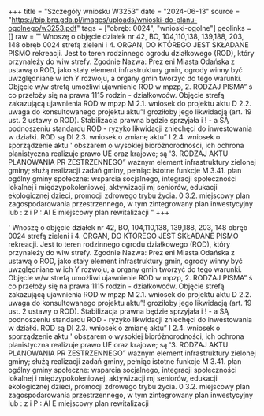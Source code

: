 +++
title = "Szczegóły wniosku W3253"
date = "2024-06-13"
source = "https://bip.brg.gda.pl/images/uploads/wnioski-do-planu-ogolnego/w3253.pdf"
tags = ["obręb: 0024", "wnioski-ogolne"]
geolinks = []
raw = "' Wnoszę o objęcie działek nr 42, BO, 104,110,138, 139,188, 203, 148 obręb 0024 strefą zieleni i 4. ORGAN, DO KTÓREGO JEST SKŁADANE PISMO rekreacji. Jest to teren rodzinnego ogrodu działkowego (ROD), który przynależy do wiw strefy. Zgodnie Nazwa: Prez eni Miasta Odańska z ustawą o ROD, jako stały element infrastruktury gmin, ogrody winny być uwzględniane w ich  Y rozwoju, a organy gmin tworzyć do tego warunki. Objęcie w/w strefą umożliwi ujawnienie ROD w mpzp, 2. RODZAJ PISMA” ś co przełoży się na prawa 1115 rodzin - działkowców. Objęcie strefą zakazującą ujawnienia ROD w mpzp M 2.1. wniosek do projektu aktu D 2.2. uwaga do konsultowanego projektu aktu”! groziłoby jego likwidacją (art. 19 ust. 2 ustawy o ROD). Stabilizacja prawna będzie sprzyjała i ! - a SĄ podnoszeniu standardu ROD - ryzyko likwidacji zniechęci do inwestowania w działki. ROD są DI 2.3. wniosek o zmianę aktu” I 2.4. wniosek o sporządzenie aktu ' obszarem o wysokiej bioróżnorodności, ich ochrona planistyczna realizuje prawo UE oraz krajowe; są '3. RODZAJ AKTU PLANOWANIA PR ZESTRZENNEGO” ważnym element infrastruktury zielonej gminy; służą realizacji zadań gminy, pełniąc istotne funkcje M 3.41. płan ogólny gminy społeczne: wsparcia socjalnego, integracji społeczności lokalnej i międzypokoleniowej, aktywizacji mj seniorów, edukacji ekologicznej dzieci, promocji zdrowego trybu życia. 0 3.2. miejscowy plan zagospodarowania przestrzennego, w tym zintegrowany plan inwestycyjny lub : z i P : AI E miejscowy plan rewitalizacji "
+++

' Wnoszę o objęcie działek nr 42, BO, 104,110,138, 139,188, 203, 148 obręb 0024 strefą zieleni i
4. ORGAN, DO KTÓREGO JEST SKŁADANE PISMO rekreacji. Jest to teren rodzinnego ogrodu działkowego (ROD), który przynależy do wiw strefy. Zgodnie
Nazwa: Prez eni Miasta Odańska z ustawą o ROD, jako stały element infrastruktury gmin, ogrody winny być uwzględniane w ich
 Y rozwoju, a organy gmin tworzyć do tego warunki. Objęcie w/w strefą umożliwi ujawnienie ROD w mpzp,
2. RODZAJ PISMA” ś co przełoży się na prawa 1115 rodzin - działkowców. Objęcie strefą zakazującą ujawnienia ROD w mpzp
M 2.1. wniosek do projektu aktu D 2.2. uwaga do konsultowanego projektu aktu”! groziłoby jego likwidacją (art. 19 ust. 2 ustawy o ROD). Stabilizacja prawna będzie sprzyjała
i ! - a SĄ podnoszeniu standardu ROD - ryzyko likwidacji zniechęci do inwestowania w działki. ROD są
DI 2.3. wniosek o zmianę aktu” I 2.4. wniosek o sporządzenie aktu ' obszarem o wysokiej bioróżnorodności, ich ochrona planistyczna realizuje prawo UE oraz krajowe; są
'3. RODZAJ AKTU PLANOWANIA PR ZESTRZENNEGO” ważnym element infrastruktury zielonej gminy; służą realizacji zadań gminy, pełniąc istotne funkcje
M 3.41. płan ogólny gminy społeczne: wsparcia socjalnego, integracji społeczności lokalnej i międzypokoleniowej, aktywizacji
mj seniorów, edukacji ekologicznej dzieci, promocji zdrowego trybu życia.
0 3.2. miejscowy plan zagospodarowania przestrzennego, w tym zintegrowany plan inwestycyjny lub : z i P : AI E
miejscowy plan rewitalizacji 


